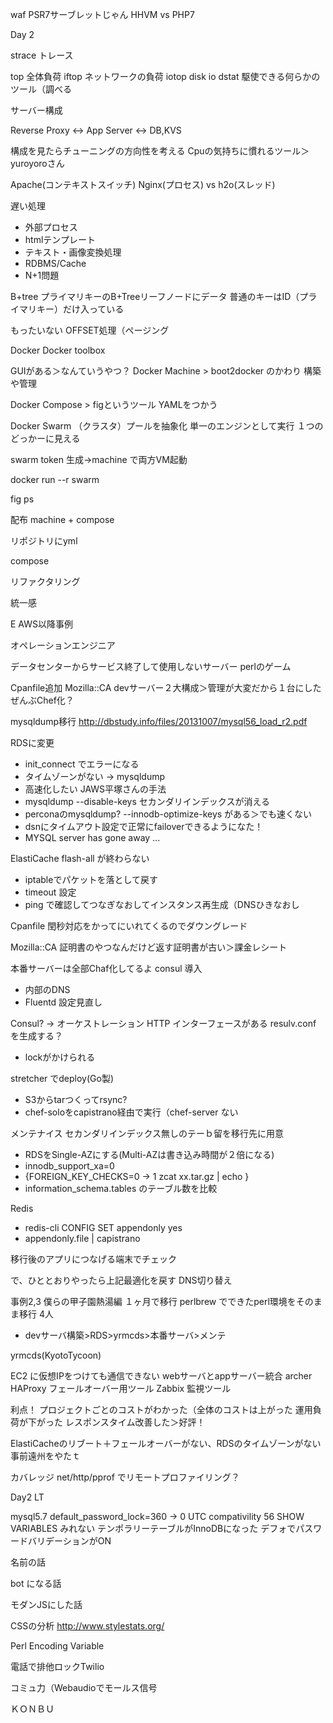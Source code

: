 waf
PSR7サーブレットじゃん
HHVM vs PHP7



Day 2

strace トレース

top 全体負荷
iftop ネットワークの負荷
iotop disk io
dstat 駆使できる何らかのツール（調べる

サーバー構成

Reverse Proxy <-> App Server <-> DB,KVS

構成を見たらチューニングの方向性を考える
Cpuの気持ちに慣れるツール＞yuroyoroさん

Apache(コンテキストスイッチ)
Nginx(プロセス) vs h2o(スレッド)

遅い処理
- 外部プロセス
- htmlテンプレート
- テキスト・画像変換処理
- RDBMS/Cache
- N+1問題


B+tree
プライマリキーのB+Treeリーフノードにデータ
普通のキーはID（プライマリキー）だけ入っている

もったいない
OFFSET処理（ページング

Docker
Docker toolbox

GUIがある＞なんていうやつ？
Docker Machine > boot2docker のかわり
構築や管理

Docker Compose > figというツール
YAMLをつかう

Docker Swarm （クラスタ）プールを抽象化
単一のエンジンとして実行
１つのどっかーに見える

swarm token 生成->machine で両方VM起動

docker run --r swarm

fig ps

配布
machine + compose

リポジトリにyml

compose

リファクタリング

統一感

E AWS以降事例

オペレーションエンジニア

データセンターからサービス終了して使用しないサーバー
perlのゲーム

Cpanfile追加
Mozilla::CA
devサーバー２大構成＞管理が大変だから１台にした
ぜんぶChef化？

mysqldump移行
http://dbstudy.info/files/20131007/mysql56_load_r2.pdf

RDSに変更
- init_connect でエラーになる
- タイムゾーンがない -> mysqldump
- 高速化したい JAWS平塚さんの手法
- mysqldump --disable-keys セカンダリインデックスが消える
- perconaのmysqldump? --innodb-optimize-keys がある＞でも速くない
- dsnにタイムアウト設定で正常にfailoverできるようになた！
- MYSQL server has gone away ...

ElastiCache flash-all が終わらない
- iptableでパケットを落として戻す
- timeout 設定
- ping で確認してつなぎなおしてインスタンス再生成（DNSひきなおし

Cpanfile
閏秒対応をかってにいれてくるのでダウングレード

Mozilla::CA 証明書のやつなんだけど返す証明書が古い＞課金レシート

本番サーバーは全部Chaf化してるよ
consul 導入
- 内部のDNS
- Fluentd 設定見直し

Consul? -> オーケストレーション HTTP インターフェースがある
resulv.conf を生成する？
- lockがかけられる

stretcher でdeploy(Go製)
- S3からtarつくってrsync?
- chef-soloをcapistrano経由で実行（chef-server ない

メンテナイス
セカンダリインデックス無しのテーｂ留を移行先に用意
- RDSをSingle-AZにする(Multi-AZは書き込み時間が２倍になる)
- innodb_support_xa=0
- {FOREIGN_KEY_CHECKS=0 -> 1 zcat xx.tar.gz | echo }
- information_schema.tables のテーブル数を比較

Redis
- redis-cli CONFIG SET appendonly yes
- appendonly.file | capistrano

移行後のアプリにつなげる端末でチェック

で、ひととおりやったら上記最適化を戻す
DNS切り替え

事例2,3
僕らの甲子園熱湯編
１ヶ月で移行
perlbrew でできたperl環境をそのまま移行
4人
- devサーバ構築>RDS>yrmcds>本番サーバ>メンテ

yrmcds(KyotoTycoon)

EC2 に仮想IPをつけても通信できない
webサーバとappサーバー統合
archer
HAProxy フェールオーバー用ツール
Zabbix 監視ツール

利点！
プロジェクトごとのコストがわかった（全体のコストは上がった
運用負荷が下がった
レスポンスタイム改善した＞好評！

ElastiCacheのリブート＋フェールオーバーがない、RDSのタイムゾーンがない
事前遠州をやたｔ

カバレッジ
net/http/pprof でリモートプロファイリング？

Day2 LT

mysql5.7
default_password_lock=360 -> 0
UTC
compativility 56 SHOW VARIABLES みれない
テンポラリーテーブルがInnoDBになった
デフォでパスワードバリデーションがON

名前の話

bot になる話

モダンJSにした話

CSSの分析
http://www.stylestats.org/

Perl Encoding Variable

電話で排他ロックTwilio

コミュ力（Webaudioでモールス信号

ＫＯＮＢＵ
